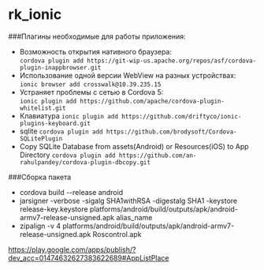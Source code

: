 # rk_ionic


###Плагины необходимые для работы приложения:

- Возможность открытия нативного браузера:<br>
 `cordova plugin add https://git-wip-us.apache.org/repos/asf/cordova-plugin-inappbrowser.git`
- Использование одной версии WebView на разных устройствах:<br>
 `ionic browser add crosswalk@10.39.235.15`
- Устраняет проблемы с сетью в Cordova 5:  
 `ionic plugin add https://github.com/apache/cordova-plugin-whitelist.git`
- Клавиатура
 `ionic plugin add https://github.com/driftyco/ionic-plugins-keyboard.git`
- sqlite
 `cordova plugin add https://github.com/brodysoft/Cordova-SQLitePlugin`
- Copy SQLite Database from assets(Android) or Resources(iOS) to App Directory
 `cordova plugin add https://github.com/an-rahulpandey/cordova-plugin-dbcopy.git`



###Сборка пакета

- cordova build --release android
- jarsigner -verbose -sigalg SHA1withRSA -digestalg SHA1 -keystore release-key.keystore platforms/android/build/outputs/apk/android-armv7-release-unsigned.apk alias_name
- zipalign -v 4 platforms/android/build/outputs/apk/android-armv7-release-unsigned.apk Roscontrol.apk

https://play.google.com/apps/publish/?dev_acc=01474632627383622689#AppListPlace
